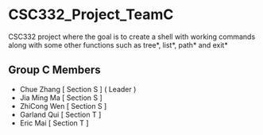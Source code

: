 # CSC332_Project_TeamC
CSC332 project where the goal is to create a shell with working commands along with some other functions such as tree*, list*, path* and exit*

## Group C Members 
- Chue Zhang [ Section S ] ( Leader )
- Jia Ming Ma [ Section S ]
- ZhiCong Wen [ Section S ]
- Garland Qui [ Section T ]
- Eric Mai [ Section T ]
